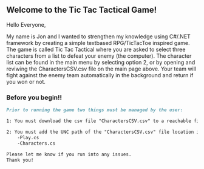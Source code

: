 ## Welcome to the Tic Tac Tactical Game!

Hello Everyone,

My name is Jon and I wanted to strengthen my knowledge using C#/.NET framework by creating a simple textbased RPG/TicTacToe inspired game. 
The game is called Tic Tac Tactical where you are asked to select three characters from a list to defeat your enemy (the computer). 
The character list can be found in the main menu by selecting option 2, or by opening and reviwing the CharactersCSV.csv file on the main page above. 
Your team will fight against the enemy team automatically in the background and return if you won or not. 

### Before you begin!!
```markdown
Prior to running the game two things must be managed by the user:

1: You must download the csv file "CharactersCSV.csv" to a reachable file location on your local machine.

2: You must add the UNC path of the "CharactersCSV.csv" file location into variable "csvpath" in the below files:
    -Play.cs
    -Characters.cs
    
Please let me know if you run into any issues. 
Thank you!

```
